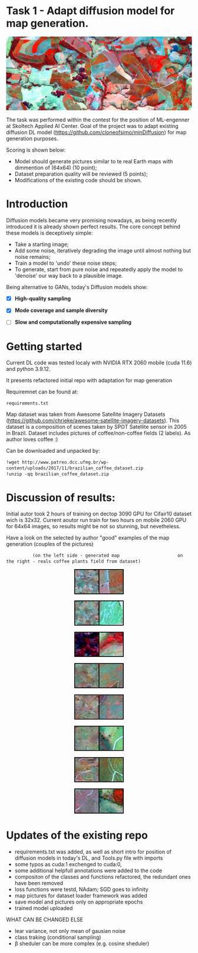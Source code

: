 # Task 1 - Adapt diffusion model for map generation.

<!-- #region -->
<p align="center">
<img  src="contents/image_coffee-1024x407.jpg">
</p>

The task was performed within the contest for the position of ML-engenner at Skoltech Applied AI Center.
Goal of the project was to adapt existing diffusion DL model (https://github.com/cloneofsimo/minDiffusion) for map generation purposes. 

Scoring is shown below:
- Model should generate pictures similar to te real Earth maps with dimmention of (64x64) (10 point);
- Dataset preparation quality will be reviewed (5 points);
- Modifications of the existing code should be shown.

# Introduction

Diffusion models became very promising nowadays, as being recently introduced it is already shown perfect results. 
The core concept behind these models is deceptively simple:

- Take a starting image;
- Add some noise, iteratively degrading the image until almost nothing but noise remains;
- Train a model to 'undo' these noise steps;
- To generate, start from pure noise and repeatedly apply the model to 'denoise' our way back to a plausible image.

Being alternative to GANs, today's Diffusion models show: 

- [x] **High-quality sampling**

- [x] **Mode coverage and sample diversity**

- [ ] **Slow and computationally expensive sampling**

# Getting started
Current DL code was tested localy with NVIDIA RTX 2060 mobile (cuda 11.6) and python 3.9.12. 

It presents refactored initial repo with adaptation for map generation

Requiremnet can be found at:

```
requirements.txt
```

Map dataset was taken from Awesome Satellite Imagery Datasets (https://github.com/chrieke/awesome-satellite-imagery-datasets).
This dataset is a composition of scenes taken by SPOT Satellite sensor in 2005 in Brazil. Dataset includes pictures of coffee/non-coffee fields (2 labels).
As author loves coffee :)

Can be downloaded and unpacked by:
```
!wget http://www.patreo.dcc.ufmg.br/wp-content/uploads/2017/11/brazilian_coffee_dataset.zip
!unzip -qq brazilian_coffee_dataset.zip
```

# Discussion of results:

Initial autor took 2 hours of training on dectop 3090 GPU for Cifair10 dataset wich is 32x32. 
Current aoutor run train for two hours on mobile 2060 GPU for 64x64 images, so results might be not so stunning, but nevetheless.

Have a look on the selected by author "good" examples of the map generation (couples of the pictures)

              (on the left side - generated map                      on the right - reals coffee plants field from dataset)



<p align="center">
<img  src="contents/17.png">
</p>
<p align="center">
<img  src="contents/20.png">
</p>
<p align="center">
<img  src="contents/70.png">
</p>
<p align="center">
<img  src="contents/86.png">
</p>
<p align="center">
<img  src="contents/176.png">
</p>
<p align="center">
<img  src="contents/186.png">
</p>
<p align="center">
<img  src="contents/274.png">
</p>
<p align="center">
<img  src="contents/280.png">
</p>

# Updates of the existing repo

- requirements.txt was added, as well as short intro for position of diffusion models in today's DL, and Tools.py file with imports
- some typos as cuda:1 exchenged to cuda:0, 
- some additional helpfull annotations were added to the code
- compositon of the classes and functions refactored, the redundant ones have been removed
- loss functions were testd, NAdam; SGD goes to infinity
- map pictures for dataset loader framework was added
- save model and pictures only on appropriate epochs
- trained model uploaded

WHAT CAN BE CHANGED ELSE

- lear variance, not only mean of gausian noise
- class traking (conditional sampling)
- β sheduler can be more complex (e.g. cosine sheduler)
